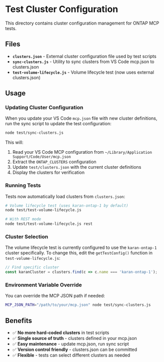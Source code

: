 # Test Cluster Configuration

This directory contains cluster configuration management for ONTAP MCP tests.

## Files

- **`clusters.json`** - External cluster configuration file used by test scripts
- **`sync-clusters.js`** - Utility to sync clusters from VS Code mcp.json to clusters.json
- **`test-volume-lifecycle.js`** - Volume lifecycle test (now uses external clusters.json)

## Usage

### Updating Cluster Configuration

When you update your VS Code `mcp.json` file with new cluster definitions, run the sync script to update the test configuration:

```bash
node test/sync-clusters.js
```

This will:
1. Read your VS Code MCP configuration from `~/Library/Application Support/Code/User/mcp.json`
2. Extract the `ONTAP_CLUSTERS` configuration
3. Update `test/clusters.json` with the current cluster definitions
4. Display the clusters for verification

### Running Tests

Tests now automatically load clusters from `clusters.json`:

```bash
# Volume lifecycle test (uses karan-ontap-1 by default)
node test/test-volume-lifecycle.js

# With REST mode
node test/test-volume-lifecycle.js rest
```

### Cluster Selection

The volume lifecycle test is currently configured to use the `karan-ontap-1` cluster specifically. To change this, edit the `getTestConfig()` function in `test-volume-lifecycle.js`:

```javascript
// Find specific cluster
const karanCluster = clusters.find(c => c.name === 'karan-ontap-1');
```

### Environment Variable Override

You can override the MCP JSON path if needed:

```bash
MCP_JSON_PATH="/path/to/your/mcp.json" node test/sync-clusters.js
```

## Benefits

- ✅ **No more hard-coded clusters** in test scripts
- ✅ **Single source of truth** - clusters defined in your mcp.json
- ✅ **Easy maintenance** - update mcp.json, run sync script
- ✅ **Version control friendly** - clusters.json can be committed
- ✅ **Flexible** - tests can select different clusters as needed